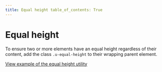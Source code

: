 ```yaml
---
title: Equal height table_of_contents: True
---
```


# Equal height

To ensure two or more elements have an equal height regardless of their content, add the class `.u-equal-height` to their wrapping parent element.

<a href="https://vanilla-framework.github.io/vanilla-framework/examples/utilities/equal-height/"
    class="js-example">
    View example of the equal height utility
</a>
